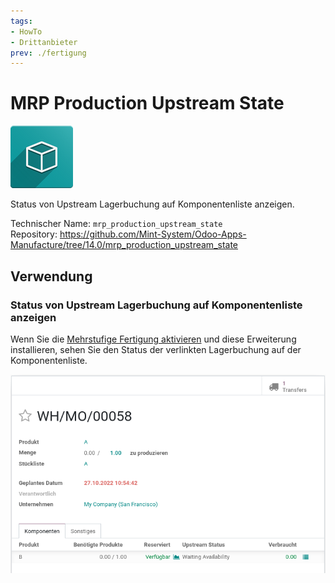 ```yaml
---
tags:
- HowTo
- Drittanbieter
prev: ./fertigung
---
```

# MRP Production Upstream State
![icon_oms_box](assets/icon_oms_box.png)

Status von Upstream Lagerbuchung auf Komponentenliste anzeigen.

Technischer Name: `mrp_production_upstream_state`\
Repository: <https://github.com/Mint-System/Odoo-Apps-Manufacture/tree/14.0/mrp_production_upstream_state>

## Verwendung

### Status von Upstream Lagerbuchung auf Komponentenliste anzeigen

Wenn Sie die [Mehrstufige Fertigung aktivieren](Fertigung.md#Mehrstufige%20Fertigung%20aktivieren) und diese Erweiterung installieren, sehen Sie den Status der verlinkten Lagerbuchung auf der Komponentenliste.

![](assets/MRP%20Production%20Upstream%20State.png)
